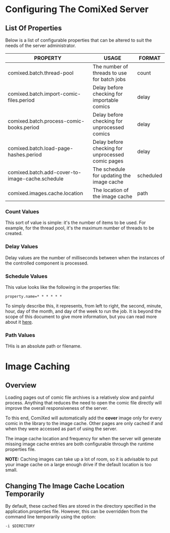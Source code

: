 # Configuring The ComiXed Server

## List Of Properties

Below is a list of configurable properties that can be altered to suit the
needs of the server administrator.

| PROPERTY                                        | USAGE                                             | FORMAT    |
|-------------------------------------------------|---------------------------------------------------|-----------|
| comixed.batch.thread-pool                       | The number of threads to use for batch jobs       | count     |
| comixed.batch.import-comic-files.period         | Delay before checking for importable comics       | delay     |
| comixed.batch.process-comic-books.period        | Delay before checking for unprocessed comics      | delay     |
| comixed.batch.load-page-hashes.period           | Delay before checking for unprocessed comic pages | delay     | 
| comixed.batch.add-cover-to-image-cache.schedule | The schedule for updating the image cache         | scheduled |
| comixed.images.cache.location                   | The location of the image cache                   | path      |

### Count Values

This sort of value is simple: it's the number of items to be used. For
example, for the thread pool, it's the maximum number of threads to be
created.

### Delay Values

Delay values are the number of milliseconds between when the instances of the
controlled component is processed.

### Schedule Values

This value looks like the following in the properties file:

    property.name=* * * * * *

To simply describe this, it represents, from left to right, the second,
minute, hour, day of the month, and day of the week to run the job. It is
beyond the scope of this document to give more information, but you can
read more about it
[here](https://spring.io/blog/2020/11/10/new-in-spring-5-3-improved-cron-expressions#usage).

### Path Values

THis is an absolute path or filename.


# Image Caching

## Overview

Loading pages out of comic file archives is a relatively slow and painful
process. Anything that reduces the need to open the comic file directly
will improve the overall responsiveness of the server.

To this end, ComiXed will automatically add the **cover** image only for
every comic in the library to the image cache. Other pages are only
cached if and when they were accessed as part of using the server.

The image cache location and frequency for when the server will generate
missing image cache entries are both configurable through the runtime
properties file.

**NOTE:** Caching images can take up a lot of room, so it is advisable
to put your image cache on a large enough drive if the default location
is too small.


## Changing The Image Cache Location Temporarily

By default, these cached files are stored in the directory specified in the
application.properties file. However, this can be overridden from the
command line temporarily using the option:

    -i $DIRECTORY
